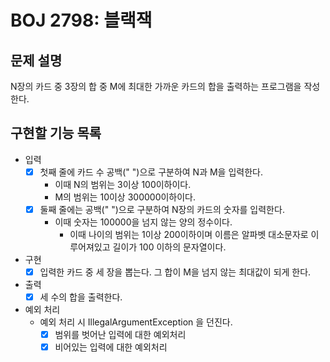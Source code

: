 # BOJ 2798: 블랙잭
## 문제 설명
N장의 카드 중 3장의 합 중 M에 최대한 가까운 카드의 합을 출력하는 프로그램을 작성한다.
## 구현할 기능 목록
- 입력
  - [X] 첫째 줄에 카드 수 공백(" ")으로 구분하여 N과 M을 입력한다.
    - 이때 N의 범위는 3이상 100이하이다.
    - M의 범위는 10이상 300000이하이다.
  - [X] 둘째 줄에는 공백(" ")으로 구분하여 N장의 카드의 숫자를 입력한다.
    - 이때 숫자는 100000을 넘지 않는 양의 정수이다.
      - 이때 나이의 범위는 1이상 200이하이며 이름은 알파벳 대소문자로 이루어져있고 길이가 100 이하의 문자열이다.
- 구현
  - [X] 입력한 카드 중 세 장을 뽑는다. 그 합이 M을 넘지 않는 최대값이 되게 한다.
- 출력
  - [X] 세 수의 합을 출력한다.
- 예외 처리
  - 예외 처리 시 IllegalArgumentException 을 던진다.
    - [X] 범위를 벗어난 입력에 대한 예외처리
    - [X] 비어있는 입력에 대한 예외처리
